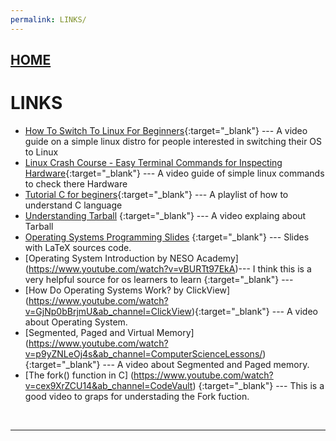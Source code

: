```yaml
---
permalink: LINKS/
---
```

## [HOME](../)

# LINKS

* [How To Switch To Linux For Beginners](https://www.youtube.com/watch?v=IyT4wfz5ZMg&t=1202s/){:target="_blank"} ---
  A video guide on a simple linux distro for people interested in switching their OS to Linux
* [Linux Crash Course - Easy Terminal Commands for Inspecting Hardware](https://www.youtube.com/watch?v=oGyJr-iUwt8&ab_channel=LearnLinuxTV){:target="_blank"} ---
  A video guide of simple linux commands to check there Hardware
* [Tutorial C for beginers](https://youtube.com/playlist?list=PLZPZq0r_RZOOzY_vR4zJM32SqsSInGMwe&si=6bsDws3j13rabdY_){:target="_blank"} ---
  A playlist of how to understand C language
* [Understanding Tarball](https://www.cyberciti.biz/faq/how-to-tar-a-file-in-linux-using-command-line/) {:target="_blank"} ---
  A video explaing about Tarball
* [Operating Systems Programming Slides](https://docos.vlsm.org/) {:target="_blank"} ---
  Slides with LaTeX sources code.
* [Operating System Introduction by NESO Academy] (https://www.youtube.com/watch?v=vBURTt97EkA)--- I think this is a very helpful source for os learners to learn {:target="_blank"} ---
* [How Do Operating Systems Work? by ClickView] (https://www.youtube.com/watch?v=GjNp0bBrjmU&ab_channel=ClickView){:target="_blank"} --- A video about Operating System.
* [Segmented, Paged and Virtual Memory] (https://www.youtube.com/watch?v=p9yZNLeOj4s&ab_channel=ComputerScienceLessons/) {:target="_blank"} ---
A video about Segmented and Paged memory. 
* [The fork() function in C] (https://www.youtube.com/watch?v=cex9XrZCU14&ab_channel=CodeVault) {:target="_blank"} --- This is a good video to graps for understading the Fork fuction.
<br>
<hr>
